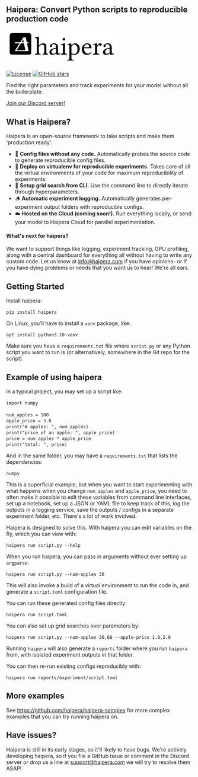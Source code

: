 ## Haipera: Convert Python scripts to reproducible production code

<img src="haipera_logo.jpg" alt="Haipera Logo" width="300"/>

[![License](https://img.shields.io/github/license/haipera/haipera)](https://github.com/haipera/haipera/blob/main/LICENSE)
[![GitHub stars](https://img.shields.io/github/stars/haipera/haipera)](https://github.com/haipera/haipera/stargazers)

Find the right parameters and track experiments for your model without all the boilerplate.

[Join our Discord server!](https://discord.gg/UtHcwJzW)

## What is Haipera?

Haipera is an open-source framework to take scripts and make them 'production ready'.

- 🦥 **Config files without any code.** Automatically probes the source code to generate reproducible config files.
- 🐳 **Deploy on virtualenv for reproducible experiments.** Takes care of all the virtual environments of your code for maximum reproducibility of experiments.
- 🤖 **Setup grid search from CLI.** Use the command line to directly iterate through hyperparameters.
- 🪵 **Automatic experiment logging.** Automatically generates per-experiment output folders with reproducible configs.
- ☁️ **Hosted on the Cloud (coming soon!).** Run everything locally, or send your model to Haipera Cloud for parallel experimentation.

#### What's next for haipera?

We want to support things like logging, experiment tracking, GPU profiling, along with a central dashboard for everything all without having to write any custom code. Let us know at info@haipera.com if you have opinions- or if you have dying problems or needs that you want us to hear! We're all ears.

## Getting Started

Install haipera:

```
pip install haipera
```

On Linux, you'll have to install a `venv` package, like:

```
apt install python3.10-venv
```

Make sure you have a `requirements.txt` file where `script.py` or any Python script you want to run is (or alternatively, somewhere in the Git repo for the script).

## Example of using haipera

In a typical project, you may set up a script like:

```python3
import numpy

num_apples = 100
apple_price = 3.0
print("# apples: ", num_apples)
print("price of an apple: ", apple_price)
price = num_apples * apple_price
print("total: ", price)
```

And in the same folder, you may have a `requirements.txt` that lists the dependencies:

```
numpy
```

This is a superficial example, but when you want to start experimenting with what happens when you change `num_apples` and `apple_price`, you need to often make it possible to edit these variables from command line interfaces, set up a notebook, set up a JSON or YAML file to keep track of this, log the outputs in a logging service, save the outputs / configs in a separate experiment folder, etc. There's a lot of work involved.

Haipera is designed to solve this. With haipera you can edit variables on the fly, which you can view with:

```
haipera run script.py --help
``` 

When you run haipera, you can pass in arguments without ever setting up `argparse`:
```
haipera run script.py --num-apples 30
```

This will also invoke a build of a virtual environment to run the code in, and generate a `script.toml` configuration file.

You can run these generated config files directly:

```
haipera run script.toml
```

You can also set up grid searches over parameters by:

```
haipera run script.py --num-apples 30,60 --apple-price 1.0,2.0
```

Running `haipera` will also generate a `reports` folder where you run `haipera` from, with isolated experiment outputs in that folder.

You can then re-run existing configs reproducibly with:

```
haipera run reports/experiment/script.toml
```

## More examples

See https://github.com/haipera/haipera-samples for more complex examples that you can try running haipera on.


## Have issues?

Haipera is still in its early stages, so it'll likely to have bugs. We're actively developing haipera, so if you file a GitHub issue or comment in the Discord server or drop us a line at support@haipera.com we will try to resolve them ASAP!
